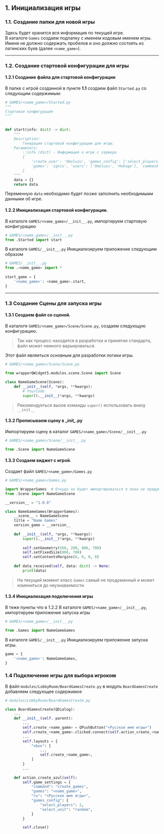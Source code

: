 ## 1. Инициализация игры

### 1.1. Создание папки для новой игры
Здесь будет хранится вся информация по текущей игре.  
В каталоге `Games` создаем подпапку с именем кодовым именем игры. Именя не должно содержать пробелов и оно должно состоять из латинских букв (далее `<name_game>`).

***

### 1.2. Создание стартовой конфигурации для игры
#### 1.2.1 Создание файла для стартовой конфигурации
В папке с игрой созданной в пункте **1.1** создаем файл `Started.py` со следующим содержимым:
```python 
# GAMES/<name_game>/Started.py
"""  
Стартовая конфигурация  
"""  
  
  
def start(info: dict) -> dict:
	"""  
	Description:  
	    Генерация стартовой конфигурации для игры.  
	Parameters:  
	    ::info (dict) - Информация о игре с сервера
	    {
	        'create_user': 'Omoluzu', 'games_config': {'select_players': 2, 'select_unit': 'random'},        
	        'games': 'ignis', 'users': ['Omoluzu', 'Hokage'], 'command': 'game_info', 'game_id': 21, 'game_info': None    
	    }
	"""
    data = {}  
    return data
```
Переменную `data` необходимо будет позже заполнить необходимыми данными об игре.

#### 1.2.2 Инициализация стартовой конфигурации.
В каталоге `GAMES/<name_game>/__init__.py`, импортируем стартовую конфигурацию
```python
# GAMES/<name_game>/__init__.py
from .Started import start
```

В каталоге `GAMES/__init__.py` Инициализируем приложение следующим образом
```python
# GAMES/__init__.py
from .<name_game> import *  
  
start_game = {  
    '<name_game>': <name_game>.start,  
}
```

***

### 1.3 Создание Сцены для запуска игры
#### 1.3.1 Создаем файл со сценой.
В каталоге `GAMES/<name_game>/Scene/Scene.py`, создаем следующую конфигурацию.
> Так как процесс находится в разработки и принятия стандарта, файл может немного варьироваться.

Этот файл являеться основным для разработки логики игры.

```python
# GAMES/<name_game>/Scene/Scene.py

from wrapperQWidget5.modules.scene.Scene import Scene  
 
class NameGameScene(Scene):  
    def __init__(self, *args, **kwargs):
		# YourCode
        super().__init__(*args, **kwargs)
```
> Рекомендуеться вызов команды `super()` использовать внизу `__init__`

#### 1.3.2 Прописываем сцену в \__init\__.py
Импортируем сцену в каталог `GAMES/<name_game>/Scene/__init__.py`
```python
# GAMES/<name_game>/Scene/__init__.py

from .Scene import NameGameScene
```

#### 1.3.3 Создаем виджет с игрой.
Создает файл `GAMES/<name_game>/Games.py`
```python
# GAMES/<name_game>/Games.py

import WrapperGames  # Откуда он будет импортироваться я пока не придумал
from .Scene import NameGameScene

__version__ = "1.0.0"

class NameGameGames(WrapperGames):  
    __scene__ = NameGameScene  
    title = "Name Games"  
    version_game = __version__  
  
    def __init__(self, *args, **kwargs):  
        super().__init__(*args, **kwargs)  
  
        self.setGeometry(560, 200, 806, 700)  
        self.setFixedSize(806, 700)  
        self.setContentsMargins(0, 0, 0, 0)  
  
    def data_received(self, data: dict) -> None:  
        print(data)
```
> На текущий момент класс `Games` самый не продуманный и может измениться до  неузнаваемости

#### 1.3.4 Инициализация подключения игры
В теже пункты что в 1.2.2
В каталоге `GAMES/<name_game>/__init__.py`, импортируем приложение запуска игры
```python
# GAMES/<name_game>/__init__.py

from .Games import NameGameGames
```

В каталоге `GAMES/__init__.py` Инициализируем приложение запуска игры.
```python
game = {  
    '<name_game>': NameGameGames,  
}
```

### 1.4 Подключение игры для выбора игроком
В файл `modules/LobbyRoom/BoardGamesCreate.py` в модуль `BoardGamesCreate` добавляем следующее содержимое

```python
# modules/LobbyRoom/BoardGamesCreate.py

class BoardGamesCreate(QDialog):
	...
	def __init__(self. parent):
		...
		self.create_<name_game> = QPushButton("<Русское имя игры>")
		self.create_<name_game>.clicked.connect(self.action_create_<name_game>)	
		...
		self.layouts = {
			"vbox": [
				...
				self.create_<name_game>,
			]
		}
		...
		
	def action_create_azul(self):
        self.game_settings = {
            "command": "create_games",
            "games": "<name_game>",
            "ru": "<Русское имя игры>",
            "games_config": {
                "select_players": 2,
                "select_unit": "random",
            }
        }

        self.close()
```